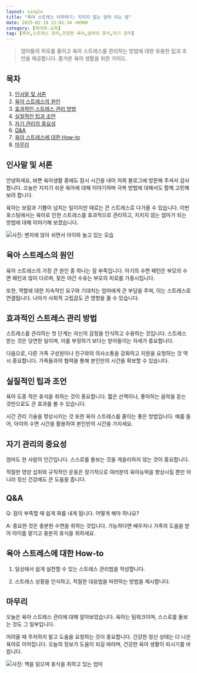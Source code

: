 ```yaml
---
layout: single
title: "육아 스트레스 타파하기: 지치지 않는 엄마 되는 법"
date: 2025-02-18 22:01:34 +0900
category: [육아와-교육]
tag: [육아,스트레스 관리,건강한 육아,엄마의 휴식,자기 관리]
---
```

  
> 엄마들의 피로를 줄이고 육아 스트레스를 관리하는 방법에 대한 유용한 팁과 조언을 제공합니다. 즐거운 육아 생활을 위한 가이드.

## 목차
1. [인사말 및 서론](#인사말-및-서론)
2. [육아 스트레스의 원인](#육아-스트레스의-원인)
3. [효과적인 스트레스 관리 방법](#효과적인-스트레스-관리-방법)
4. [실질적인 팁과 조언](#실질적인-팁과-조언)
5. [자기 관리의 중요성](#자기-관리의-중요성)
6. [Q&A](#qa)
7. [육아 스트레스에 대한 How-to](#육아-스트레스에-대한-how-to)
8. [마무리](#마무리)

## 인사말 및 서론

안녕하세요, 바쁜 육아생활 중에도 잠시 시간을 내어 저희 블로그에 방문해 주셔서 감사합니다. 오늘은 지치기 쉬운 육아에 대해 이야기하며 극복 방법에 대해서도 함께 고민해보려 합니다.


육아는 보람과 기쁨이 넘치는 일이지만 때로는 큰 스트레스로 다가올 수 있습니다. 이번 포스팅에서는 육아로 인한 스트레스를 효과적으로 관리하고, 지치지 않는 엄마가 되는 방법에 대해 이야기해 보겠습니다.


![사진: 벤치에 앉아 쉬면서 아이와 놀고 있는 모습](undefined)



## 육아 스트레스의 원인

육아 스트레스의 가장 큰 원인 중 하나는 잠 부족입니다. 아기의 수면 패턴은 부모의 수면 패턴과 많이 다르며, 잦은 야간 수유는 부모의 피로를 가중시킵니다.


또한, 역할에 대한 지속적인 요구와 기대치는 엄마에게 큰 부담을 주며, 이는 스트레스로 연결됩니다. 나아가 사회적 고립감도 큰 영향을 줄 수 있습니다.



## 효과적인 스트레스 관리 방법

스트레스를 관리하는 첫 단계는 자신의 감정을 인식하고 수용하는 것입니다. 스트레스 받는 것은 당연한 일이며, 이를 부정하기 보다는 받아들이는 자세가 중요합니다.


다음으로, 다른 가족 구성원이나 친구와의 의사소통을 강화하고 지원을 요청하는 것 역시 중요합니다. 가족들과의 협력을 통해 본인만의 시간을 확보할 수 있습니다.



## 실질적인 팁과 조언

육아 도중 작은 휴식을 취하는 것이 중요합니다. 짧은 산책이나, 좋아하는 음악을 듣는 것만으로도 큰 효과를 볼 수 있습니다.


시간 관리 기술을 향상시키는 것 또한 육아 스트레스를 줄이는 좋은 방법입니다. 예를 들어, 아이의 수면 시간을 활용하여 본인만의 시간을 가지세요.



## 자기 관리의 중요성

엄마도 한 사람의 인간입니다. 스스로를 돌보는 것을 게을리하지 않는 것이 중요합니다.


적절한 영양 섭취와 규칙적인 운동은 장기적으로 여러분의 육아능력을 향상시킬 뿐만 아니라 정신 건강에도 큰 도움을 줍니다.



## Q&A

Q: 잠이 부족할 때 쉽게 화를 내게 됩니다. 어떻게 해야 하나요?


A: 중요한 것은 충분한 수면을 취하는 것입니다. 가능하다면 배우자나 가족의 도움을 받아 아이를 맡기고 충분히 휴식을 취하세요.



## 육아 스트레스에 대한 How-to

1. 일상에서 쉽게 실천할 수 있는 스트레스 관리법을 작성합니다.


2. 스트레스 상황을 인식하고, 적절한 대응법을 마련하는 방법을 제시합니다.



## 마무리

오늘은 육아 스트레스 관리에 대해 알아보았습니다. 육아는 팀워크이며, 스스로를 돌보는 것도 그 일부입니다.


어려울 때 주저하지 말고 도움을 요청하는 것이 중요합니다. 건강한 정신 상태는 더 나은 육아로 이어집니다. 오늘의 정보가 도움이 되길 바라며, 건강한 육아 생활이 되시기를 바랍니다.


![사진: 책을 읽으며 휴식을 취하고 있는 엄마](undefined)

